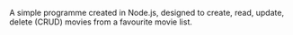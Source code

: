 A simple programme created in Node.js, designed to create, read, update, delete (CRUD) movies from a favourite movie list.

